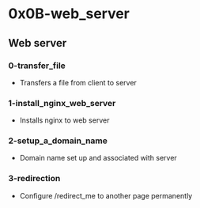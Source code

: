 # 0x0B-web_server

## Web server
### 0-transfer_file
* Transfers a file from client to server

### 1-install_nginx_web_server
* Installs nginx to web server

### 2-setup_a_domain_name
* Domain name set up and associated with server

### 3-redirection
* Configure /redirect_me to another page permanently


